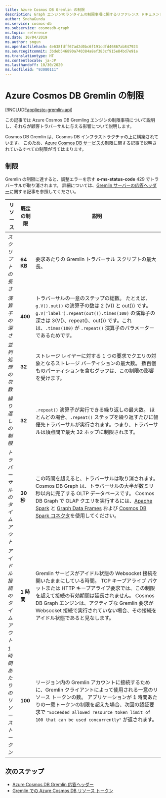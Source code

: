 ```yaml
---
title: Azure Cosmos DB Gremlin の制限
description: Graph エンジンのランタイムの制限事項に関するリファレンス ドキュメント
author: SnehaGunda
ms.service: cosmos-db
ms.subservice: cosmosdb-graph
ms.topic: reference
ms.date: 10/04/2019
ms.author: sngun
ms.openlocfilehash: 4e638fdff67ad2d0bc6f191cdfd46867ab847923
ms.sourcegitcommit: 3bdeb546890a740384a8ef383cf915e84bd7e91e
ms.translationtype: HT
ms.contentlocale: ja-JP
ms.lasthandoff: 10/30/2020
ms.locfileid: "93080111"
---
```

# <a name="azure-cosmos-db-gremlin-limits"></a>Azure Cosmos DB Gremlin の制限
[!INCLUDE[appliesto-gremlin-api](includes/appliesto-gremlin-api.md)]

この記事では Azure Cosmos DB Gremling エンジンの制限事項について説明し、それらが顧客トラバーサルに与える影響について説明します。

Cosmos DB Gremlin は、Cosmos DB インフラストラクチャの上に構築されています。 このため、[Azure Cosmos DB サービスの制限](./concepts-limits.md)に関する記事で説明されているすべての制限が当てはまります。

## <a name="limits"></a>制限

Gremlin の制限に達すると、調整エラーを示す **x-ms-status-code** 429 でトラバーサルが取り消されます。 詳細については、[Gremlin サーバーの応答ヘッダー](gremlin-limits.md)に関する記事を参照してください。

**リソース**    | **既定の制限** | **説明**
--- | --- | ---
*スクリプトの長さ* | **64 KB** | 要求あたりの Gremlin トラバーサル スクリプトの最大長。
*演算子の深さ* | **400** |  トラバーサルの一意のステップの総数。 たとえば、```g.V().out()``` の演算子の数は 2 (V() と out()) です。```g.V('label').repeat(out()).times(100)``` の演算子の深さは 3(V()、repeat()、out()) です。これは、```.times(100)``` が ```.repeat()``` 演算子のパラメーターであるためです。
*並列処理の次数* | **32** | ストレージ レイヤーに対する 1 つの要求でクエリの対象となるストレージ パーティションの最大数。 数百個ものパーティションを含むグラフは、この制限の影響を受けます。
*繰り返しの制限* | **32** | ```.repeat()``` 演算子が実行できる繰り返しの最大数。 ほとんどの場合、```.repeat()``` ステップを繰り返すたびに幅優先トラバーサルが実行されます。つまり、トラバーサルは頂点間で最大 32 ホップに制限されます。
*トラバーサルのタイムアウト* | **30 秒** | この時間を超えると、トラバーサルは取り消されます。 Cosmos DB Graph は、トラバーサルの大半が数ミリ秒以内に完了する OLTP データベースです。 Cosmos DB Graph で OLAP クエリを実行するには、[Apache Spark](https://azure.microsoft.com/services/cosmos-db/) と [Graph Data Frames](https://spark.apache.org/docs/latest/sql-programming-guide.html#datasets-and-dataframes) および [Cosmos DB Spark コネクタ](https://github.com/Azure/azure-cosmosdb-spark)を使用してください。
*アイドル接続のタイムアウト* | **1 時間** | Gremlin サービスがアイドル状態の Websocket 接続を開いたままにしている時間。 TCP キープアライブ パケットまたは HTTP キープアライブ要求では、この制限を超えて接続の有効期間は延長されません。 Cosmos DB Graph エンジンは、アクティブな Gremlin 要求が Websocket 接続で実行されていない場合、その接続をアイドル状態であると見なします。
*1 時間あたりのリソース トークン* | **100** | リージョン内の Gremlin アカウントに接続するために、Gremlin クライアントによって使用される一意のリソース トークンの数。 アプリケーションが 1 時間あたりの一意トークンの制限を超えた場合、次回の認証要求で `"Exceeded allowed resource token limit of 100 that can be used concurrently"` が返されます。

## <a name="next-steps"></a>次のステップ
* [Azure Cosmos DB Gremlin 応答ヘッダー](gremlin-headers.md)
* [Gremlin での Azure Cosmos DB リソース トークン](how-to-use-resource-tokens-gremlin.md)